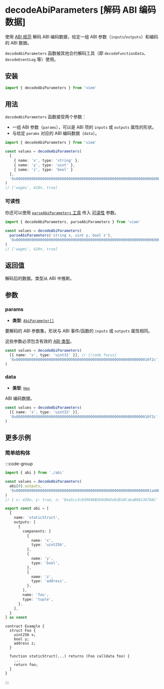 # decodeAbiParameters [解码 ABI 编码数据]

使用 [ABI 规范](https://solidity.readthedocs.io/en/latest/abi-spec) 解码 ABI 编码数据，给定一组 ABI 参数（`inputs`/`outputs`）和编码的 ABI 数据。

`decodeAbiParameters` 函数被其他合约解码工具（即 `decodeFunctionData`、`decodeEventLog` 等）使用。

## 安装

```ts
import { decodeAbiParameters } from 'viem'
```

## 用法

`decodeAbiParameters` 函数接受两个参数：

- 一组 ABI 参数（`params`），可以是 ABI 项的 `inputs` 或 `outputs` 属性的形状。
- 与给定 `params` 对应的 ABI 编码数据（`data`）。

```ts
import { decodeAbiParameters } from 'viem'

const values = decodeAbiParameters(
  [
    { name: 'x', type: 'string' },
    { name: 'y', type: 'uint' },
    { name: 'z', type: 'bool' }
  ],
  '0x000000000000000000000000000000000000000000000000000000000000006000000000000000000000000000000000000000000000000000000000000001a4000000000000000000000000000000000000000000000000000000000000000100000000000000000000000000000000000000000000000000000000000000057761676d69000000000000000000000000000000000000000000000000000000',
)
// ['wagmi', 420n, true]
```

### 可读性

你还可以使用 [`parseAbiParameters` 工具](/docs/abi/parseAbiParameters) 传入 [可读性](/docs/glossary/terms#human-readable-abi) 参数。

```ts
import { decodeAbiParameters, parseAbiParameters } from 'viem'

const values = decodeAbiParameters(
  parseAbiParameters('string x, uint y, bool z'),
  '0x000000000000000000000000000000000000000000000000000000000000006000000000000000000000000000000000000000000000000000000000000001a4000000000000000000000000000000000000000000000000000000000000000100000000000000000000000000000000000000000000000000000000000000057761676d69000000000000000000000000000000000000000000000000000000'
)
// ['wagmi', 420n, true]
```

## 返回值

解码后的数据。类型从 ABI 中推断。

## 参数

### params

- **类型**: [`AbiParameter[]`](/docs/glossary/types#abiparameter)

要解码的 ABI 参数集，形状与 ABI 事件/函数的 `inputs` 或 `outputs` 属性相同。

这些参数必须包含有效的 [ABI 类型](https://docs.soliditylang.org/en/develop/abi-spec#types)。

```ts
const values = decodeAbiParameters(
  [{ name: 'x', type: 'uint32' }], // [!code focus]
  '0x0000000000000000000000000000000000000000000000000000000000010f2c',
)
```

### data

- **类型**: [`Hex`](/docs/glossary/types#hex)

ABI 编码数据。

```ts
const values = decodeAbiParameters(
  [{ name: 'x', type: 'uint32' }],
  '0x0000000000000000000000000000000000000000000000000000000000010f2c', // [!code focus]
)
```

## 更多示例

### 简单结构体

:::code-group

```ts [example.ts]
import { abi } from './abi'

const values = decodeAbiParameters(
  abi[0].outputs,
  '0x00000000000000000000000000000000000000000000000000000000000001a40000000000000000000000000000000000000000000000000000000000000001000000000000000000000000a5cc3c03994db5b0d9a5eedd10cabab0813678ac',
)
// { x: 420n, y: true, z: '0xa5cc3c03994DB5b0d9A5eEdD10CabaB0813678AC' }
```

```ts [abi.ts]
export const abi = [
  {
    name: 'staticStruct',
    outputs: [
      {
        components: [
          {
            name: 'x',
            type: 'uint256',
          },
          {
            name: 'y',
            type: 'bool',
          },
          {
            name: 'z',
            type: 'address',
          },
        ],
        name: 'foo',
        type: 'tuple',
      },
    ],
  }
] as const
```

```solidity [Example.sol]
contract Example {
  struct Foo {
    uint256 x;
    bool y;
    address z;
  }

  function staticStruct(...) returns (Foo calldata foo) { 
    ... 
    return foo;
  }
}
```

:::